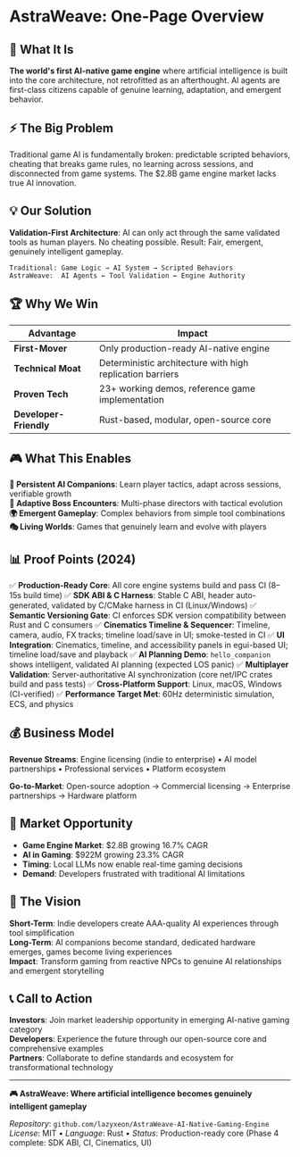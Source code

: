 # AstraWeave: One-Page Overview

## **🎯 What It Is**
**The world's first AI-native game engine** where artificial intelligence is built into the core architecture, not retrofitted as an afterthought. AI agents are first-class citizens capable of genuine learning, adaptation, and emergent behavior.

## **⚡ The Big Problem**
Traditional game AI is fundamentally broken: predictable scripted behaviors, cheating that breaks game rules, no learning across sessions, and disconnected from game systems. The $2.8B game engine market lacks true AI innovation.

## **💡 Our Solution**
**Validation-First Architecture**: AI can only act through the same validated tools as human players. No cheating possible. Result: Fair, emergent, genuinely intelligent gameplay.

```
Traditional: Game Logic → AI System → Scripted Behaviors
AstraWeave:  AI Agents ← Tool Validation ← Engine Authority
```

## **🏆 Why We Win**

| **Advantage** | **Impact** |
|---------------|------------|
| **First-Mover** | Only production-ready AI-native engine |
| **Technical Moat** | Deterministic architecture with high replication barriers |
| **Proven Tech** | 23+ working demos, reference game implementation |
| **Developer-Friendly** | Rust-based, modular, open-source core |

## **🎮 What This Enables**

**🤖 Persistent AI Companions**: Learn player tactics, adapt across sessions, verifiable growth  
**👑 Adaptive Boss Encounters**: Multi-phase directors with tactical evolution  
**🌍 Emergent Gameplay**: Complex behaviors from simple tool combinations  
**🎭 Living Worlds**: Games that genuinely learn and evolve with players  


## **📊 Proof Points (2024)**

✅ **Production-Ready Core**: All core engine systems build and pass CI (8–15s build time)
✅ **SDK ABI & C Harness**: Stable C ABI, header auto-generated, validated by C/CMake harness in CI (Linux/Windows)
✅ **Semantic Versioning Gate**: CI enforces SDK version compatibility between Rust and C consumers
✅ **Cinematics Timeline & Sequencer**: Timeline, camera, audio, FX tracks; timeline load/save in UI; smoke-tested in CI
✅ **UI Integration**: Cinematics, timeline, and accessibility panels in egui-based UI; timeline load/save and playback
✅ **AI Planning Demo**: `hello_companion` shows intelligent, validated AI planning (expected LOS panic)
✅ **Multiplayer Validation**: Server-authoritative AI synchronization (core net/IPC crates build and pass tests)
✅ **Cross-Platform Support**: Linux, macOS, Windows (CI-verified)
✅ **Performance Target Met**: 60Hz deterministic simulation, ECS, and physics

## **💰 Business Model**

**Revenue Streams**: Engine licensing (indie to enterprise) • AI model partnerships • Professional services • Platform ecosystem

**Go-to-Market**: Open-source adoption → Commercial licensing → Enterprise partnerships → Hardware platform

## **🚀 Market Opportunity**

- **Game Engine Market**: $2.8B growing 16.7% CAGR
- **AI in Gaming**: $922M growing 23.3% CAGR  
- **Timing**: Local LLMs now enable real-time gaming decisions
- **Demand**: Developers frustrated with traditional AI limitations

## **🎯 The Vision**

**Short-Term**: Indie developers create AAA-quality AI experiences through tool simplification  
**Long-Term**: AI companions become standard, dedicated hardware emerges, games become living experiences  
**Impact**: Transform gaming from reactive NPCs to genuine AI relationships and emergent storytelling  

## **📞 Call to Action**

**Investors**: Join market leadership opportunity in emerging AI-native gaming category  
**Developers**: Experience the future through our open-source core and comprehensive examples  
**Partners**: Collaborate to define standards and ecosystem for transformational technology  

---

**🎮 AstraWeave: Where artificial intelligence becomes genuinely intelligent gameplay**

*Repository*: `github.com/lazyxeon/AstraWeave-AI-Native-Gaming-Engine`  
*License*: MIT • *Language*: Rust • *Status*: Production-ready core (Phase 4 complete: SDK ABI, CI, Cinematics, UI)